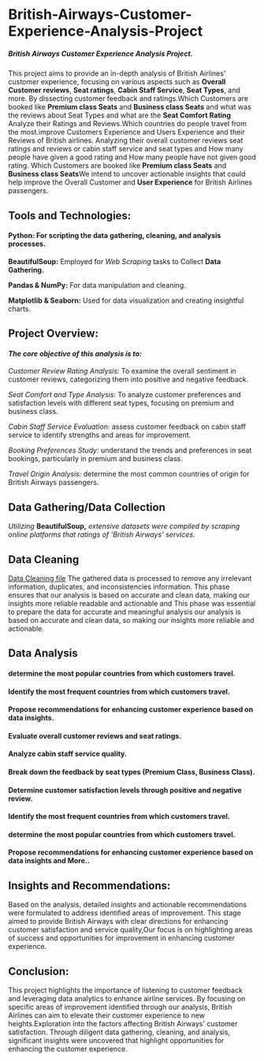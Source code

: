 # British-Airways-Customer-Experience-Analysis-Project


##### British Airways Customer Experience Analysis Project.


This project aims to provide an in-depth analysis of British Airlines' customer experience, focusing on various aspects such as **Overall Customer reviews**, **Seat ratings**, **Cabin Staff Service**, **Seat Types**, and more. By dissecting customer feedback and ratings.Which Customers are booked like **Premium class Seats** and **Business class Seats** and what was the reviews about Seat Types and what are the **Seat Comfort Rating** Analyze their Ratings and Reviews.Which countries do people travel from the most.improve Customers Experience and Users Experience and their Reviews of British airlines. Analyzing their overall customer reviews seat ratings and reviews or cabin staff service and seat types and How many people have given a good rating and How many people have not given good rating. Which Customers are booked like **Premium class Seats** and **Business class Seats**We intend to uncover actionable insights that could help improve the Overall Customer and **User Experience** for British Airlines passengers.




## **Tools and Technologies:**

#### **Python:** For scripting the **data gathering, cleaning,** and analysis processes.


**BeautifulSoup:** Employed for *Web Scraping* tasks to Collect **Data Gathering.**

**Pandas & NumPy:** For data manipulation and cleaning.

**Matplotlib & Seaborn:** Used for data visualization and creating insightful charts.




## **Project Overview:**

#### ***The core objective of this analysis is to:***

*Customer Review Rating Analysis:*  To examine the overall sentiment in customer reviews, categorizing them into positive and negative feedback.

*Seat Comfort and Type Analysis:*  To analyze customer preferences and satisfaction levels with different seat types, focusing on premium and business class.

*Cabin Staff Service Evaluation:*  assess customer feedback on cabin staff service to identify strengths and areas for improvement.

*Booking Preferences Study:*  understand the trends and preferences in seat bookings, particularly in premium and business class.

*Travel Origin Analysis:*  determine the most common countries of origin for British Airways passengers.





## **Data Gathering/Data Collection**
*Utilizing* **BeautifulSoup,** *extensive datasets were compiled by scraping online platforms that ratings of 'British Airways' services.* 





## **Data Cleaning**
[Data Cleaning file](https://github.com/anandshaw123/Data-Analysis-of-British-Airways/blob/593d02eb906cdcc5181c912159f1c33010489941/After%20scraping_Data_Cleaning_of_British_Airlines.ipynb)
The gathered data is processed to remove any irrelevant information, duplicates, and inconsistencies information. This phase ensures that our analysis is based on accurate and clean data, making our insights more reliable readable and actionable and This phase was essential to prepare the data for accurate and meaningful analysis our analysis is based on accurate and clean data, so making our insights more reliable and actionable.





## **Data Analysis**

#### **determine the most popular countries from which customers travel.**
#### **Identify the most frequent countries from which customers travel.**
#### **Propose recommendations for enhancing customer experience based on data insights.**
#### **Evaluate overall customer reviews and seat ratings.**
#### **Analyze cabin staff service quality.**
#### **Break down the feedback by seat types (Premium Class, Business Class).**
#### **Determine customer satisfaction levels through positive and negative review.**
#### **Identify the most frequent countries from which customers travel.**
#### **determine the most popular countries from which customers travel.**
#### **Propose recommendations for enhancing customer experience based on data insights and More..**






## **Insights and Recommendations:**

Based on the analysis, detailed insights and actionable recommendations were formulated to address identified areas of improvement. This stage aimed to provide British Airways with clear directions for enhancing customer satisfaction and service quality,Our focus is on highlighting areas of success and opportunities for improvement in enhancing customer experience. 





## **Conclusion:**

This project highlights the importance of listening to customer feedback and leveraging data analytics to enhance airline services. By focusing on specific areas of improvement identified through our analysis, British Airlines can aim to elevate their customer experience to new heights.Exploration into the factors affecting British Airways' customer satisfaction. Through diligent data gathering, cleaning, and analysis, significant insights were uncovered that highlight opportunities for enhancing the customer experience.





